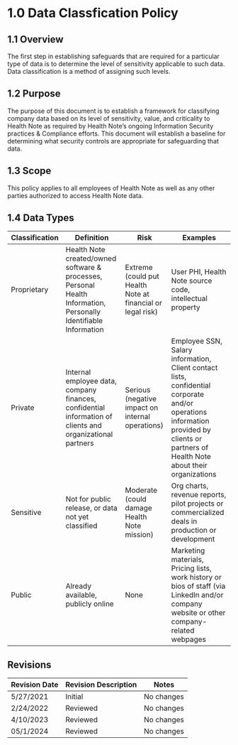 # 1.0 Data Classfication Policy

## 1.1 Overview

The first step in establishing safeguards that are required for a particular type of data is to determine the level of sensitivity applicable to such data. Data classification is a method of assigning such levels.

## 1.2 Purpose

The purpose of this document is to establish a framework for classifying company data based on its level of sensitivity, value, and criticality to Health Note as required by Health Note’s ongoing Information Security practices & Compliance efforts. This document will establish a baseline for determining what security controls are appropriate for safeguarding that data.

## 1.3 Scope

This policy applies to all employees of Health Note as well as any other parties authorized to access Health Note data. 

## 1.4 Data Types 

| Classification | Definition                                                                                                  | Risk                                                  | Examples                                                                                                                                                                         |
|----------------|-------------------------------------------------------------------------------------------------------------|-------------------------------------------------------|----------------------------------------------------------------------------------------------------------------------------------------------------------------------------------|
| Proprietary    | Health Note created/owned software & processes, Personal Health Information, Personally Identifiable Information | Extreme (could put Health Note at financial or legal risk) | User PHI, Health Note source code, intellectual property                                                                                                                              |
| Private        | Internal employee data, company finances, confidential information of clients and organizational partners   | Serious (negative impact on internal operations)      | Employee SSN, Salary information, Client contact lists, confidential corporate and/or operations information provided by clients or partners of Health Note about their organizations |
| Sensitive      | Not for public release, or data not yet classified                                                          | Moderate (could damage Health Note mission)                | Org charts, revenue reports, pilot projects or commercialized deals in production or development                                                                                 |
| Public         | Already available, publicly online                                                                          | None                                                  | Marketing materials, Pricing lists, work history or bios of staff (via LinkedIn and/or company website or other company-related webpages                                         |

## Revisions

| Revision Date | Revision Description        | Notes               |
| --------------| --------------------------- | ------------------- |
| 5/27/2021     | Initial                     | No changes          |
| 2/24/2022     | Reviewed                    | No changes          |
| 4/10/2023     | Reviewed                    | No changes          |
| 05/1/2024     | Reviewed                    | No changes          |